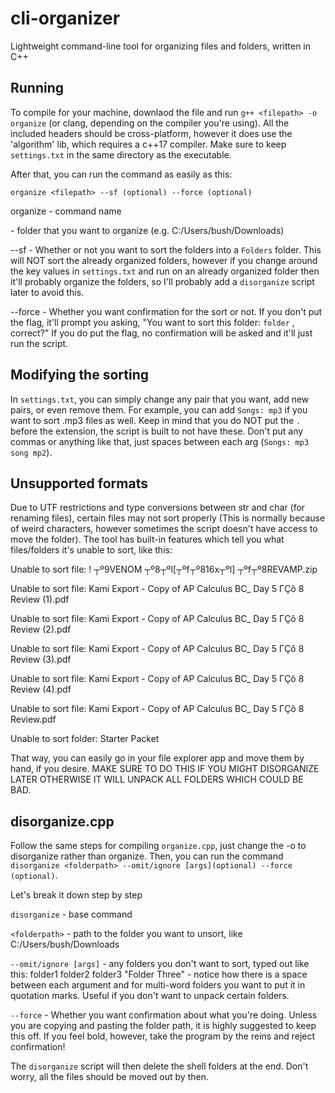 # cli-organizer
Lightweight command-line tool for organizing files and folders, written in C++

## Running
To compile for your machine, downlaod the file and run ```g++ <filepath> -o organize``` (or clang, depending on the compiler you're using). All the included headers should be cross-platform, however it does use the 'algorithm' lib, which requires a c++17 compiler. Make sure to keep ```settings.txt``` in the same directory as the executable. 

After that, you can run the command as easily as this:

```organize <filepath> --sf (optional) --force (optional)```

organize - command name

<filepath> - folder that you want to organize (e.g. C:/Users/bush/Downloads)

--sf - Whether or not you want to sort the folders into a ```Folders``` folder. This will NOT sort the already organized folders, however if you change around the key values in ```settings.txt``` and run on an already organized folder then it'll probably organize the folders, so I'll probably add a ```disorganize``` script later to avoid this.

--force - Whether you want confirmation for the sort or not. If you don't put the flag, it'll prompt you asking, "You want to sort this folder: ```folder``` , correct?" If you do put the flag, no confirmation will be asked and it'll just run the script. 

## Modifying the sorting
In ```settings.txt```, you can simply change any pair that you want, add new pairs, or even remove them. For example, you can add ```Songs: mp3``` if you want to sort .mp3 files as well. Keep in mind that you do NOT put the ```.``` before the extension, the script is built to not have these. Don't put any commas or anything like that, just spaces between each arg (```Songs: mp3 song mp2```).

## Unsupported formats
Due to UTF restrictions and type conversions between str and char (for renaming files), certain files may not sort properly (This is normally because of weird characters, however sometimes the script doesn't have access to move the folder). The tool has built-in features which tell you what files/folders it's unable to sort, like this:

Unable to sort file: ! ┬º9VENOM ┬º8┬ºl[┬ºf┬º816x┬ºl] ┬ºf┬º8REVAMP.zip

Unable to sort file: Kami Export - Copy of AP Calculus BC_ Day 5 ΓÇô 8 Review (1).pdf

Unable to sort file: Kami Export - Copy of AP Calculus BC_ Day 5 ΓÇô 8 Review (2).pdf

Unable to sort file: Kami Export - Copy of AP Calculus BC_ Day 5 ΓÇô 8 Review (3).pdf

Unable to sort file: Kami Export - Copy of AP Calculus BC_ Day 5 ΓÇô 8 Review (4).pdf

Unable to sort file: Kami Export - Copy of AP Calculus BC_ Day 5 ΓÇô 8 Review.pdf

Unable to sort folder: Starter Packet

That way, you can easily go in your file explorer app and move them by hand, if you desire. MAKE SURE TO DO THIS IF YOU MIGHT DISORGANIZE LATER OTHERWISE IT WILL UNPACK ALL FOLDERS WHICH COULD BE BAD.

## disorganize.cpp
Follow the same steps for compiling ```organize.cpp```, just change the -o to disorganize rather than organize. Then, you can run the command ```disorganize <folderpath> --omit/ignore [args](optional) --force (optional)```. 

Let's break it down step by step

```disorganize``` - base command

```<folderpath>``` - path to the folder you want to unsort, like C:/Users/bush/Downloads

```--omit/ignore [args]``` - any folders you don't want to sort, typed out like this: folder1 folder2 folder3 "Folder Three" - notice how there is a space between each argument and for multi-word folders you want to put it in quotation marks. Useful if you don't want to unpack certain folders.

```--force``` - Whether you want confirmation about what you're doing. Unless you are copying and pasting the folder path, it is highly suggested to keep this off. If you feel bold, however, take the program by the reins and reject confirmation!

The ```disorganize``` script will then delete the shell folders at the end. Don't worry, all the files should be moved out by then.

